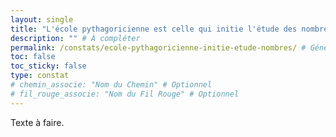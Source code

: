 ```yaml
---
layout: single
title: "L'école pythagoricienne est celle qui initie l'étude des nombres"
description: "" # À compléter
permalink: /constats/ecole-pythagoricienne-initie-etude-nombres/ # Généré à partir du titre
toc: false
toc_sticky: false
type: constat
# chemin_associe: "Nom du Chemin" # Optionnel
# fil_rouge_associe: "Nom du Fil Rouge" # Optionnel
---
```


Texte à faire.